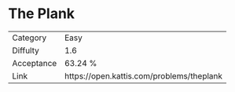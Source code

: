 # The Plank

<table>
    <tr>
        <td>Category</td>
        <td>Easy</td>
    </tr>
    <tr>
        <td>Diffulty</td>
        <td>1.6</td>
    </tr>
    <tr>
        <td>Acceptance</td>
        <td>63.24 %</td>
    </tr>
    <tr>
        <td>Link</td>
        <td>https://open.kattis.com/problems/theplank</td>
    </tr>
</table>